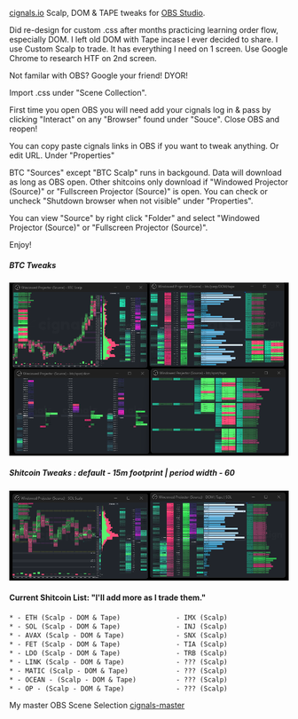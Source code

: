 [cignals.io](https://cignals.io/) Scalp, DOM & TAPE tweaks for [OBS Studio](https://obsproject.com/).

Did re-design for custom .css after months practicing learning order flow, especially DOM.  I left old DOM with Tape incase I ever decided to share.  I use Custom Scalp to trade.  It has everything I need on 1 screen. Use Google Chrome to research HTF on 2nd screen.  

Not familar with OBS?  Google your friend!  DYOR! 

Import .css under "Scene Collection".

First time you open OBS you will need add your cignals log in & pass by clicking "Interact" on any "Browser" found under "Souce".   Close OBS and reopen!  

You can copy paste cignals links in OBS if you want to tweak anything.  Or edit URL.  Under "Properties"

BTC "Sources" except "BTC Scalp" runs in backgound.  Data will download as long as OBS open.  Other shitcoins only download if "Windowed Projector (Source)" or "Fullscreen Projector (Source)" is open.  You can check or uncheck "Shutdown browser when not visible" under "Properties".

You can view "Source" by right click "Folder" and select "Windowed Projector (Source)" or "Fullscreen Projector (Source)".

Enjoy!

##### BTC Tweaks

![Screenshot-1](/media/cignals-BTC-tweaks.png)

##### Shitcoin Tweaks : default - 15m footprint | period width - 60

![Screenshot-1](/media/cignals-shitcoin-tweaks.png)

  #### Current Shitcoin List: "I'll add more as I trade them."
    * - ETH (Scalp - DOM & Tape)              - IMX (Scalp)
    * - SOL (Scalp - DOM & Tape)              - INJ (Scalp)
    * - AVAX (Scalp - DOM & Tape)             - SNX (Scalp)
    * - FET (Scalp - DOM & Tape)              - TIA (Scalp)
    * - LDO (Scalp - DOM & Tape)              - TRB (Scalp)
    * - LINK (Scalp - DOM & Tape)             - ??? (Scalp)
    * - MATIC (Scalp - DOM & Tape)            - ??? (Scalp)
    * - OCEAN - (Scalp - DOM & Tape)          - ??? (Scalp)
    * - OP - (Scalp - DOM & Tape)             - ??? (Scalp)
  
My master OBS Scene Selection [cignals-master](/json/cignals-master.json)





